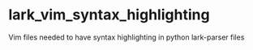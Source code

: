 # lark_vim_syntax_highlighting
Vim files needed to have syntax highlighting in python lark-parser files
